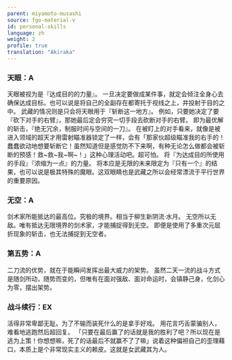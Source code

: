 ```yaml
---
parent: miyamoto-musashi
source: fgo-material-v
id: personal-skills
language: zh
weight: 2
profile: true
translation: "Akiraka"
---
```


### 天眼：A

天眼被视为是『达成目的的力量』。
一旦决定要做成某件事，就定会倾注全身心去确保达成目标。也可以说是将自己的全副存在都寄托于视线之上，并投射于目的之中。
武藏的情况则是只会将天眼用于『斩断这一地方』。
例如，只要她决定了要『砍下对手的右臂』，那她最后定会穷究一切手段去砍断对手的右臂。
即为最优解的斩击，『绝无冗余，制服时间与空间的一刀』。
在被盯上的对手看来，就像是被进入领域的超天才用雷射瞄准器锁定了一样，会有「那家伙超级瞄准我的右手的！蠢蠢欲动地想要斩断它！虽然知道但是感觉防不下来啊，有种无论怎么做都会被斩断的预感！救\~救\~我\~啊\~！」这种心理活动吧。超可怕。
将『为达成目的所使用的手段』『浓缩为一点』的力量。
将本应是无限的未来限定为『只有一个』的结果，也可以说是极其特殊的魔眼。这双眼睛也是武藏之所以会经常漂流于平行世界的重要原因。

### 无空：A

剑术家所能抵达的最高位。究极的境界。相当于柳生新阴流·水月。
无空所以无敌。唯有抵达无限境界的剑术家，才能捕捉得到无空。
即便是使用了多重次元屈折现象的斩击，也无法捕捉到无空者。

### 第五势：A

二刀流的优势，就在于能瞬间发挥出最大威力的架势。
虽然二天一流的战斗方式是随剑所动，随势而变的，但唯有在面对强敌、面对命运时，会镇静己身，化剑心为零，摆出架势。

### 战斗续行：EX

活得非常卑鄙无耻。为了不输而装死什么的是拿手好戏。
用花言巧舌蒙骗别人，难看地逃跑然后超回复。
「只要在最后赢了的话就是我的胜利了吧？所以现在是逃为上策！你想想嘛，死了的话最后不就赢不了了嘛」说着这种偏袒自己的歪理藉口，本质上是个非常现实主义的赖皮。这就是女武藏其为人。
